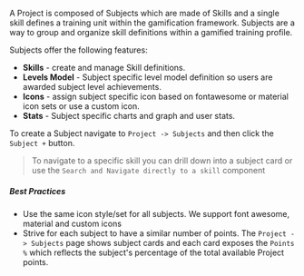 A Project is composed of Subjects which are made of Skills and a single skill defines a training unit within the gamification framework. Subjects are a way to group and organize skill definitions within a gamified training profile.

Subjects offer the following features:

* **Skills** \- create and manage Skill definitions\.
* **Levels Model** \- Subject specific level model definition so users are awarded subject level achievements\.
* **Icons** \- assign subject specific icon based on fontawesome or material icon sets or use a custom icon\.
* **Stats** \- Subject specific charts and graph and user stats\.

To create a Subject navigate to `Project -> Subjects` and then click the `Subject +` button.

> To navigate to a specific skill you can drill down into a subject card or use the `Search and Navigate directly to a skill` component

##### Best Practices

* Use the same icon style/set for all subjects. We support font awesome, material and custom icons
* Strive for each subject to have a similar number of points. The `Project -> Subjects` page shows subject cards and each card exposes the `Points %` which reflects the subject's percentage of the total available Project points.